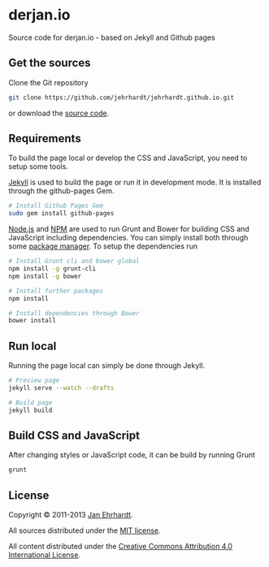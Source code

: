 derjan.io
==========

Source code for derjan.io - based on Jekyll and Github pages

Get the sources
---------------

Clone the Git repository

```sh
git clone https://github.com/jehrhardt/jehrhardt.github.io.git
```

or download the
[source code](https://github.com/jehrhardt/jehrhardt.github.io/archive/master.zip).

Requirements
------------

To build the page local or develop the CSS and JavaScript, you need to
setup some tools.

[Jekyll](http://jekyllrb.com) is used to build the page or run it in
development mode. It is installed through the github-pages Gem.

```sh
# Install Github Pages Gem
sudo gem install github-pages
```

[Node.js](http://nodejs.org) and [NPM](https://npmjs.org) are used to
run Grunt and Bower for building CSS and JavaScript including
dependencies. You can simply install both through some
[package manager](https://github.com/joyent/node/wiki/Installing-Node.js-via-package-manager).
To setup the dependencies run

```sh
# Install Grunt cli and bower global
npm install -g grunt-cli
npm install -g bower

# Install further packages
npm install

# Install dependencies through Bower
bower install
```

Run local
---------

Running the page local can simply be done through Jekyll.

```sh
# Preview page
jekyll serve --watch --drafts

# Build page
jekyll build
```

Build CSS and JavaScript
------------------------

After changing styles or JavaScript code, it can be build by running Grunt

```sh
grunt
```

License
-------

Copyright © 2011-2013 [Jan Ehrhardt](http://derjan.io).

All sources distributed under the
[MIT license](LICENSE.txt).

All content distributed under the
[Creative Commons Attribution 4.0 International License](https://creativecommons.org/licenses/by/4.0/).

